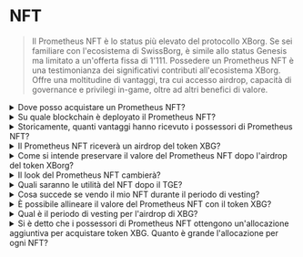 # NFT

> Il Prometheus NFT è lo status più elevato del protocollo XBorg. Se sei familiare con l'ecosistema di SwissBorg, è simile allo status Genesis ma limitato a un'offerta fissa di 1'111. Possedere un Prometheus NFT è una testimonianza dei significativi contributi all'ecosistema XBorg. Offre una moltitudine di vantaggi, tra cui accesso airdrop, capacità di governance e privilegi in-game, oltre ad altri benefici di valore.

<details>

<summary>Dove posso acquistare un Prometheus NFT?</summary>

Su Opensea o su mercati simili: \
[https://opensea.io/collection/xborg-prometheus](https://opensea.io/collection/xborg-prometheus)

</details>

<details>

<summary>Su quale blockchain è deployato il Prometheus NFT?</summary>

Ethereum.

</details>

<details>

<summary>Storicamente, quanti vantaggi hanno ricevuto i possessori di Prometheus NFT?</summary>

Considerando il prezzo di emissione di $400, si stima che i possessori del token non fungibile Prometheus abbiano ricevuto circa $220 di vantaggi. Questo rappresenta una percentuale significativa, approssimativamente il 50%, del valore di emissione iniziale. Da notare che ciò può essere principalmente attribuito all'airdrop del manico Lens, che ha conferito un valore considerevole ai possessori di Prometheus NFT.

</details>

<details>

<summary>Il Prometheus NFT riceverà un airdrop del token XBG?</summary>

Verrà distribuito un airdrop del 0,5% al 2% dell'offerta di token XBG ai possessori di Prometheus.

</details>

<details>

<summary>Come si intende preservare il valore del Prometheus NFT dopo l'airdrop del token XBorg?</summary>

Crediamo che le utilità e la crescita dell'ecosistema supereranno la pressione delle vendite da parte di coloro che sono qui solo per ottenere l'airdrop. Se questo impatto negativo diventa eccessivamente gravoso, la DAO si riserva la possibilità di riacquistare i token non fungibili (NFT) dal suo tesoro.

</details>

<details>

<summary>Il look del Prometheus NFT cambierà?</summary>

Sì, il NFT sarà rivelato più avanti quest'anno.

</details>

<details>

<summary>Quali saranno le utilità del NFT dopo il TGE?</summary>

#### **Opportunità di GameFi**&#x20;

* Accesso anticipato, posti in whitelist e opportunità di regalo di NFT dai principali progetti di GameFi.

#### **Accesso prioritario**&#x20;

* Accesso anticipato a tutti i prodotti e le applicazioni di XBorg.

#### Opportunità di investimento in XBorg&#x20;

* Ricevi un airdrop di token XBG, token di partner e NFT, e accedi alla fase di investimento iniziale di XBorg a una valutazione scontata.

#### XBorg premium

* Ottieni accesso senza commissioni a vita a tutti i prodotti, le reti e le applicazioni di XBorg.

#### Status del protocollo

* Il Prometheus NFT rappresenta lo status più elevato dell'ecosistema XBorg e riceve i vantaggi più elevati.

</details>

<details>

<summary>Cosa succede se vendo il mio NFT durante il periodo di vesting?</summary>

Se un investitore vende il NFT durante il periodo di vesting, i premi non reclamati saranno annullati. Tuttavia, la governance di Prometheus potrebbe decidere diversamente.

</details>

<details>

<summary>È possibile allineare il valore del Prometheus NFT con il token XBG?</summary>

È possibile allineare il valore del NFT e del token XBG. Il Prometheus NFT è un asset molto raro, con solo 1'111 in circolazione. Il rendimento dello staking del token XBG sarà determinato dal livello XP di un utente e dallo status dell'utente nell'applicazione. Pertanto, i possessori di Prometheus godranno di un rendimento dello staking più elevato. Non vi è diluizione del valore per quanto riguarda l'equity, poiché non verrà venduta alcuna equity. L'intero valore di XBorg viene ridirezionato verso la DAO e quindi verso il token XBG.

</details>

<details>

<summary>Qual è il periodo di vesting per l'airdrop di XBG?</summary>

Il periodo di vesting è di 12 mesi, con un rilascio lineare.

</details>

<details>

<summary>Si è detto che i possessori di Prometheus NFT ottengono un'allocazione aggiuntiva per acquistare token XBG. Quanto è grande l'allocazione per ogni NFT?</summary>

L'allocazione privata per la comunità di Prometheus è illimitata, il che significa che le allocazioni sono garantite per i possessori di Prometheus. Avevamo l'obiettivo di raccogliere circa $500'000 dagli acquirenti di NFT e abbiamo raccolto $1'000'000 in totale.

</details>